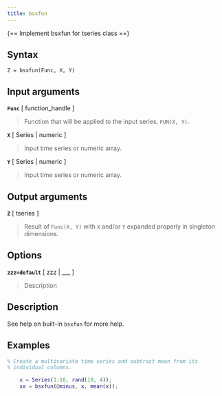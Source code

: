 ```yaml
---
title: bsxfun
---
```


{== Implement bsxfun for tseries class ==}


## Syntax 

    Z = bsxfun(Func, X, Y)


## Input arguments 

__`Func`__ [ function_handle ]
>
> Function that will be applied to the input
> series, `FUN(X, Y)`.
>

__`X`__ [ Series | numeric ]
>
> Input time series or numeric array.
>

__`Y`__ [ Series | numeric ]
>
> Input time series or numeric array.
>

## Output arguments 

__`Z`__ [ tseries ]
>
> Result of `Func(X, Y)` with `X` and/or `Y` expanded
> properly in singleton dimensions.
>

## Options 

__`zzz=default`__ [ zzz | ___ ]
> 
> Description
> 


## Description 

See help on built-in `bsxfun` for more help.

## Examples

```matlab
% Create a multivariate time series and subtract mean from its
% individual columns.

    x = Series(1:10, rand(10, 4));
    xx = bsxfun(@minus, x, mean(x));
```

